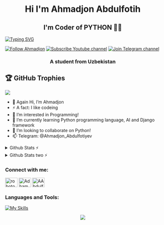 <div id="header" align="center">
<h1>Hi I'm Ahmadjon Abdulfotih </h1></div>
<div align="center">
<h2>I'm Coder of PYTHON 👨‍💻 </h1></div>

<a href="https://git.io/typing-svg"><img src="https://readme-typing-svg.demolab.com?font=Fira+Code&weight=600&size=50&pause=1000&color=F7F7F7&center=true&random=false&width=1080&height=200&lines=I'm+Back-end+Developer+⌨️;I'm+Web+Developer+🖲;I'm+Python+Developer+🐍" alt="Typing SVG" /></a>

<p><a href="https://github.com/Adham20080">
<img alt="Follow Ahmadjon" src="https://img.shields.io/static/v1?label=Follow&message=Adham20080&style=for-the-badge&color=4A90E2&labelColor=222222" /></a>
<a href="https://www.youtube.com/@dasturlash08">
<img alt="Subscribe Youtube channel" src="https://img.shields.io/static/v1?label=Subscribe&message=Youtube-Channel&style=for-the-badge&color=4A90E2&labelColor=222222" /></a>
<a href="https://t.me/Rasmlar_va_malumotlar_uz">
<img alt="Join Telegram channel" src="https://img.shields.io/static/v1?label=Join&message=Telegram-Channel&style=for-the-badge&color=4A90E2&labelColor=222222" /></a> </p>

<h3 align="center">A student from Uzbekistan</h3>


## 🏆 GitHub Trophies
![](https://github-profile-trophy.vercel.app/?username=Adham20080&theme=radical&no-frame=true&no-bg=true&margin-w=4)
</a>

- 👋 Again Hi, I’m Ahmadjon
- ⚡️ A fact: I like codeing
- 👀 I’m interested in Programming!
- 🌱 I’m currently learning Python programming language, AI and Django framework
- 💞️ I’m looking to collaborate on Python!
- 📫 Telegram: @Ahmadjon_Abdulfotiyev

<details>
<summary>Github Stats ⚡</summary>
<p align="center">
<img src="https://github-profile-summary-cards.vercel.app/api/cards/profile-details?username=Adham20080&theme=2077">
<img align="center" src="https://github-profile-summary-cards.vercel.app/api/cards/stats?username=Adham20080&theme=2077">
<img align="center" src="https://github-profile-summary-cards.vercel.app/api/cards/productive-time?username=Adham20080&theme=2077&utcOffset=5"><br><br><p align="center">
</p>
</details>

<details>
<summary>Github Stats two ⚡</summary>
<p><img align="right" src="https://github-readme-stats.vercel.app/api/top-langs/?username=Adham20080&layout=compact" /></p>
<p align="left">&nbsp;<img align="center" src="https://github-readme-stats.vercel.app/api?username=Adham20080&show_icons=true&locale=en" alt="Adham20080" /></p>
<p align="left"><img align="center" src="https://github-readme-streak-stats.herokuapp.com/?user=Adham20080&" alt="Adhma20080" /></p>
</details>

<h3 align="left">Connect with me:</h3>
<p align="left">
<a href="https://www.youtube.com/@robotoproprogramtexno" target="blank"><img align="center" src="https://raw.githubusercontent.com/rahuldkjain/github-profile-readme-generator/master/src/images/icons/Social/youtube.svg" alt="robotoproprogramtexno" height="30" width="40" /></a>
<a href="https://www.linkedin.com/in/ahmadjon-abdulfotih-222a6a2a5/" target="blank"><img align="center" src="https://raw.githubusercontent.com/rahuldkjain/github-profile-readme-generator/master/src/images/icons/Social/linked-in-alt.svg" alt="Adham20080" height="30" width="40" /></a>
<a href="https://twitter.com/AAbdulfotih" target="blank"><img align="center" src="https://raw.githubusercontent.com/rahuldkjain/github-profile-readme-generator/master/src/images/icons/Social/twitter.svg" alt="AAbdulfotih" height="30" width="40" /></a>
</p>

<h3 align="left">Languages and Tools:</h3>

[![My Skills](https://skillicons.dev/icons?i=linux,ubuntu,windows,cpp,python,django,fastapi,ps,qt,postgresql,sqlite,mongodb,git,html,css,vscode,arduino,discord,figma,github,ai,instagram,ps,pr,pycharm,py,,linkedin)](https://skillicons.dev)

<p align="center"><img src="https://capsule-render.vercel.app/api?type=waving&color=gradient&height=100&section=footer"/></p>
